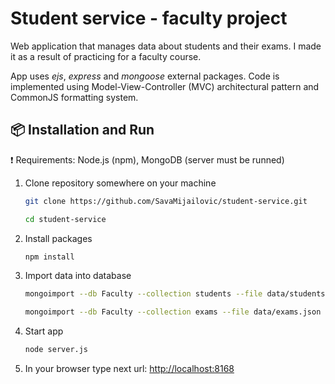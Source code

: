 # Student service - faculty project

Web application that manages data about students and their exams. I made it as a result of practicing for a faculty course.

App uses _ejs_, _express_ and _mongoose_ external packages.
Code is implemented using Model-View-Controller (MVC) architectural pattern and CommonJS formatting system.

## :package: Installation and Run
:exclamation: Requirements: Node.js (npm), MongoDB (server must be runned)

1. Clone repository somewhere on your machine

    ```sh
    git clone https://github.com/SavaMijailovic/student-service.git

    ```
    ```sh
    cd student-service
    ```
2. Install packages

    ```sh
    npm install

    ```
3. Import data into database

    ```sh
    mongoimport --db Faculty --collection students --file data/students.json
    ```
    ```sh
    mongoimport --db Faculty --collection exams --file data/exams.json
    ```

4. Start app

    ```sh
    node server.js

    ```

5. In your browser type next url: [http://localhost:8168](http://localhost:8168)
